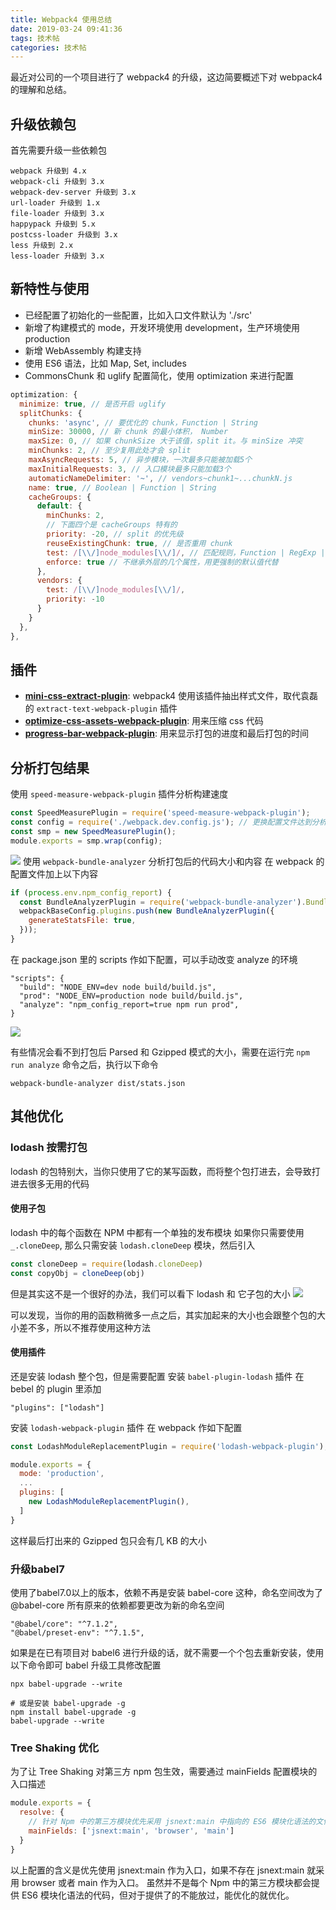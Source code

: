 ```yaml
---
title: Webpack4 使用总结
date: 2019-03-24 09:41:36
tags: 技术帖
categories: 技术帖
---
```


最近对公司的一个项目进行了 webpack4 的升级，这边简要概述下对 webpack4 的理解和总结。

## 升级依赖包
首先需要升级一些依赖包
```
webpack 升级到 4.x
webpack-cli 升级到 3.x
webpack-dev-server 升级到 3.x
url-loader 升级到 1.x
file-loader 升级到 3.x
happypack 升级到 5.x
postcss-loader 升级到 3.x
less 升级到 2.x
less-loader 升级到 3.x
```

<!-- more -->

## 新特性与使用
- 已经配置了初始化的一些配置，比如入口文件默认为 './src'
- 新增了构建模式的 mode，开发环境使用 development，生产环境使用 production
- 新增 WebAssembly 构建支持
- 使用 ES6 语法，比如 Map, Set, includes
- CommonsChunk 和 uglify 配置简化，使用 optimization 来进行配置
```javascript
optimization: {
  minimize: true, // 是否开启 uglify
  splitChunks: {
    chunks: 'async', // 要优化的 chunk，Function | String
    minSize: 30000, // 新 chunk 的最小体积， Number
    maxSize: 0, // 如果 chunkSize 大于该值，split it。与 minSize 冲突
    minChunks: 2, // 至少复用此处才会 split
    maxAsyncRequests: 5, // 异步模块，一次最多只能被加载5个
    maxInitialRequests: 3, // 入口模块最多只能加载3个
    automaticNameDelimiter: '~', // vendors~chunk1~...chunkN.js
    name: true, // Boolean | Function | String
    cacheGroups: {
      default: {
        minChunks: 2,
        // 下面四个是 cacheGroups 特有的
        priority: -20, // split 的优先级
        reuseExistingChunk: true, // 是否重用 chunk
        test: /[\\/]node_modules[\\/]/, // 匹配规则，Function | RegExp | String
        enforce: true // 不继承外层的几个属性，用更强制的默认值代替
      },
      vendors: {
        test: /[\\/]node_modules[\\/]/,
        priority: -10
      }
    }
  },
},
```
## 插件
- **[mini-css-extract-plugin](https://github.com/webpack-contrib/mini-css-extract-plugin)**: webpack4 使用该插件抽出样式文件，取代袁磊的 `extract-text-webpack-plugin` 插件
- **[optimize-css-assets-webpack-plugin](https://github.com/NMFR/optimize-css-assets-webpack-plugin)**: 用来压缩 css 代码
- **[progress-bar-webpack-plugin](https://github.com/clessg/progress-bar-webpack-plugin)**: 用来显示打包的进度和最后打包的时间

## 分析打包结果
使用 `speed-measure-webpack-plugin` 插件分析构建速度
```javascript
const SpeedMeasurePlugin = require('speed-measure-webpack-plugin');
const config = require('./webpack.dev.config.js'); // 更换配置文件达到分析不同环境的打包时间
const smp = new SpeedMeasurePlugin();
module.exports = smp.wrap(config);
```
![](https://i.loli.net/2019/03/23/5c962e1314337.png)
使用 `webpack-bundle-analyzer` 分析打包后的代码大小和内容
在 webpack 的配置文件加上以下内容
```javascript
if (process.env.npm_config_report) {
  const BundleAnalyzerPlugin = require('webpack-bundle-analyzer').BundleAnalyzerPlugin;
  webpackBaseConfig.plugins.push(new BundleAnalyzerPlugin({
    generateStatsFile: true,
  }));
}
```

在 package.json 里的 scripts 作如下配置，可以手动改变 analyze 的环境
```shell
"scripts": {
  "build": "NODE_ENV=dev node build/build.js",
  "prod": "NODE_ENV=production node build/build.js",
  "analyze": "npm_config_report=true npm run prod",
}
```
![](https://i.loli.net/2019/03/23/5c962e14c2987.png)

有些情况会看不到打包后 Parsed 和 Gzipped 模式的大小，需要在运行完 `npm run analyze` 命令之后，执行以下命令
```
webpack-bundle-analyzer dist/stats.json
```

## 其他优化
### lodash 按需打包
lodash 的包特别大，当你只使用了它的某写函数，而将整个包打进去，会导致打进去很多无用的代码

#### 使用子包
lodash 中的每个函数在 NPM 中都有一个单独的发布模块
如果你只需要使用 `_.cloneDeep`, 那么只需安装 `lodash.cloneDeep` 模块，然后引入
```javascript
const cloneDeep = require(lodash.cloneDeep)
const copyObj = cloneDeep(obj)
```

但是其实这不是一个很好的办法，我们可以看下 lodash 和 它子包的大小
![](https://i.loli.net/2019/03/24/5c96f8008844b.png)

可以发现，当你的用的函数稍微多一点之后，其实加起来的大小也会跟整个包的大小差不多，所以不推荐使用这种方法

#### 使用插件
还是安装 lodash 整个包，但是需要配置
安装 `babel-plugin-lodash` 插件
在 bebel 的 plugin 里添加
```
"plugins": ["lodash"]
```
安装 `lodash-webpack-plugin` 插件
在 webpack 作如下配置
```javascript
const LodashModuleReplacementPlugin = require('lodash-webpack-plugin');

module.exports = {
  mode: 'production',
  ...
  plugins: [
    new LodashModuleReplacementPlugin(),
  ]
}
```
这样最后打出来的 Gzipped 包只会有几 KB 的大小

### 升级babel7
使用了babel7.0以上的版本，依赖不再是安装 babel-core 这种，命名空间改为了 @babel-core
所有原来的依赖都要更改为新的命名空间
```
"@babel/core": "^7.1.2",
"@babel/preset-env": "^7.1.5",
```

如果是在已有项目对 babel6 进行升级的话，就不需要一个个包去重新安装，使用以下命令即可
babel 升级工具修改配置
```
npx babel-upgrade --write

# 或是安装 babel-upgrade -g
npm install babel-upgrade -g
babel-upgrade --write
```

### Tree Shaking 优化
为了让 Tree Shaking 对第三方 npm 包生效，需要通过 mainFields 配置模块的入口描述
```javascript
module.exports = {
  resolve: {
    // 针对 Npm 中的第三方模块优先采用 jsnext:main 中指向的 ES6 模块化语法的文件
    mainFields: ['jsnext:main', 'browser', 'main']
  }
}
```
以上配置的含义是优先使用 jsnext:main 作为入口，如果不存在 jsnext:main 就采用 browser 或者 main 作为入口。 虽然并不是每个 Npm 中的第三方模块都会提供 ES6 模块化语法的代码，但对于提供了的不能放过，能优化的就优化。
